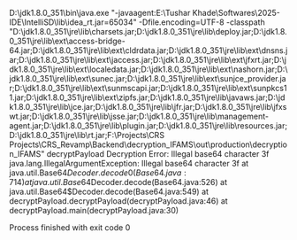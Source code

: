 D:\jdk1.8.0_351\bin\java.exe "-javaagent:E:\Tushar Khade\Softwares\2025-IDE\IntelliSD\lib\idea_rt.jar=65034" -Dfile.encoding=UTF-8 -classpath "D:\jdk1.8.0_351\jre\lib\charsets.jar;D:\jdk1.8.0_351\jre\lib\deploy.jar;D:\jdk1.8.0_351\jre\lib\ext\access-bridge-64.jar;D:\jdk1.8.0_351\jre\lib\ext\cldrdata.jar;D:\jdk1.8.0_351\jre\lib\ext\dnsns.jar;D:\jdk1.8.0_351\jre\lib\ext\jaccess.jar;D:\jdk1.8.0_351\jre\lib\ext\jfxrt.jar;D:\jdk1.8.0_351\jre\lib\ext\localedata.jar;D:\jdk1.8.0_351\jre\lib\ext\nashorn.jar;D:\jdk1.8.0_351\jre\lib\ext\sunec.jar;D:\jdk1.8.0_351\jre\lib\ext\sunjce_provider.jar;D:\jdk1.8.0_351\jre\lib\ext\sunmscapi.jar;D:\jdk1.8.0_351\jre\lib\ext\sunpkcs11.jar;D:\jdk1.8.0_351\jre\lib\ext\zipfs.jar;D:\jdk1.8.0_351\jre\lib\javaws.jar;D:\jdk1.8.0_351\jre\lib\jce.jar;D:\jdk1.8.0_351\jre\lib\jfr.jar;D:\jdk1.8.0_351\jre\lib\jfxswt.jar;D:\jdk1.8.0_351\jre\lib\jsse.jar;D:\jdk1.8.0_351\jre\lib\management-agent.jar;D:\jdk1.8.0_351\jre\lib\plugin.jar;D:\jdk1.8.0_351\jre\lib\resources.jar;D:\jdk1.8.0_351\jre\lib\rt.jar;F:\Projects\CRS Projects\CRS_Revamp\Backend\decryption_IFAMS\out\production\decryption_IFAMS" decryptPayload
Decryption Error: Illegal base64 character 3f
java.lang.IllegalArgumentException: Illegal base64 character 3f
	at java.util.Base64$Decoder.decode0(Base64.java:714)
	at java.util.Base64$Decoder.decode(Base64.java:526)
	at java.util.Base64$Decoder.decode(Base64.java:549)
	at decryptPayload.decryptPayload(decryptPayload.java:46)
	at decryptPayload.main(decryptPayload.java:30)

Process finished with exit code 0
